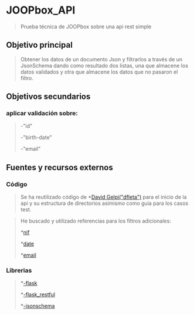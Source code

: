# JOOPbox_API

> Prueba técnica de JOOPbox sobre una api rest simple

## Objetivo principal

> Obtener los datos de un documento Json y filtrarlos a través de un JsonSchema dando como resultado
> dos listas, una que almacene los datos validados y otra que almacene los datos que no pasaron el filtro.

## Objetivos secundarios

### aplicar validación sobre:

> -"id"
>
> -"birth-date"
>
> -"email"

## Fuentes y recursos externos

### Código

> Se ha reutilizado código de \*[David Gelpi("dfleta")](https://github.com/dfleta/flask-rest-ci-boilerplate) para el inicio de la api y su estructura de directorios
> asimismo como guia para los casos test.

> He buscado y utilizado referencias para los filtros adicionales:
>
> \*[nif](<(https://discusionesconmipadre.wordpress.com/2010/10/19/comprobar-nif-con-python/)>)
>
> \*[date](https://www.kite.com/python/answers/how-to-validate-a-date-string-format-in-python#)
>
> \*[email](https://www.geeksforgeeks.org/check-if-email-address-valid-or-not-in-python/)

### Librerias

> \*[-flask](https://flask.palletsprojects.com/en/1.1.x/installation/)
>
> \*[-flask_restful](https://flask-restful.readthedocs.io/en/latest/installation.html)
>
> \*[-jsonschema](https://pypi.org/project/jsonschema/)
